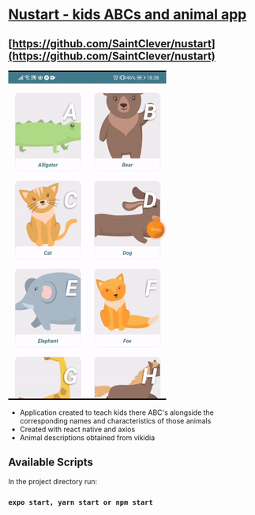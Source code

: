 # [Nustart - kids ABCs and animal app](https://github.com/SaintClever/nustart)

## [https://github.com/SaintClever/nustart](https://github.com/SaintClever/nustart)

![nustart](assets/nustart.gif)

- Application created to teach kids there ABC's alongside the corresponding names and characteristics of those animals
- Created with react native and axios
- Animal descriptions obtained from vikidia

## Available Scripts

In the project directory run:

### `expo start, yarn start or npm start`